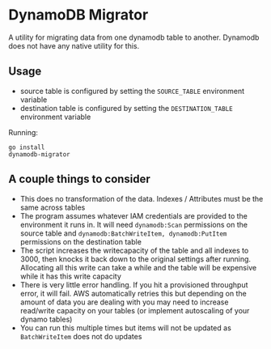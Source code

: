 # DynamoDB Migrator
A utility for migrating data from one dynamodb table to another. Dynamodb does not have any native utility for this.

## Usage
- source table is configured by setting the `SOURCE_TABLE` environment variable
- destination table is configured by setting the `DESTINATION_TABLE` environment variable

Running:
```
go install
dynamodb-migrator
```

## A couple things to consider
- This does no transformation of the data. Indexes / Attributes must be the same across tables
- The program assumes whatever IAM credentials are provided to the environment it runs in. It will need `dynamodb:Scan` permissions on the source table and `dynamodb:BatchWriteItem, dynamodb:PutItem` permissions on the destination table
- The script increases the writecapacity of the table and all indexes to 3000, then knocks it back down to the original settings after running. Allocating all this write can take a while and the table will be expensive while it has this write capacity
- There is very little error handling. If you hit a provisioned throughput error, it will fail. AWS automatically retries this but depending on the amount of data you are dealing with you may need to increase read/write capacity on your tables (or implement autoscaling of your dynamo tables)
- You can run this multiple times but items will not be updated as `BatchWriteItem` does not do updates
